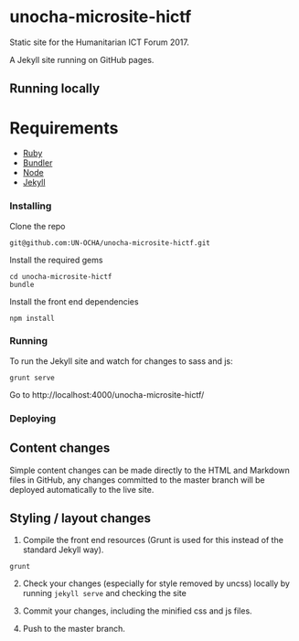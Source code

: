 # unocha-microsite-hictf

Static site for the Humanitarian ICT Forum 2017.

A Jekyll site running on GitHub pages.

## Running locally

# Requirements

* [Ruby](https://www.ruby-lang.org/en/)
* [Bundler](http://bundler.io/)
* [Node](https://nodejs.org/)
* [Jekyll](https://jekyllrb.com)

### Installing

Clone the repo

```
git@github.com:UN-OCHA/unocha-microsite-hictf.git
```

Install the required gems

```
cd unocha-microsite-hictf
bundle
```

Install the front end dependencies

```
npm install
```

### Running

To run the Jekyll site and watch for changes to sass and js:

```
grunt serve
```

Go to http://localhost:4000/unocha-microsite-hictf/

### Deploying

## Content changes

Simple content changes can be made directly to the HTML and Markdown files in GitHub, any changes committed to the master branch will be deployed automatically to the live site.

## Styling / layout changes

1. Compile the front end resources (Grunt is used for this instead of the standard Jekyll way).
```
grunt
```

2. Check your changes (especially for style removed by uncss) locally by running `jekyll serve` and checking the site

3. Commit your changes, including the minified css and js files.

4. Push to the master branch.
